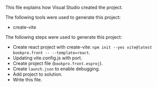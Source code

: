 This file explains how Visual Studio created the project.

The following tools were used to generate this project:
- create-vite

The following steps were used to generate this project:
- Create react project with create-vite: `npm init --yes vite@latest bookpro.front -- --template=react`.
- Updating vite.config.js with port.
- Create project file (`bookpro.front.esproj`).
- Create `launch.json` to enable debugging.
- Add project to solution.
- Write this file.
